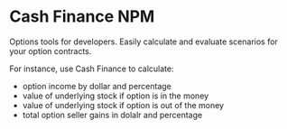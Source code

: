 # Cash Finance NPM

Options tools for developers. Easily calculate and evaluate scenarios for your option contracts.

For instance, use Cash Finance to calculate:

- option income by dollar and percentage 
- value of underlying stock if option is in the money
- value of underlying stock if option is out of the money
- total option seller gains in dolalr and percentage
